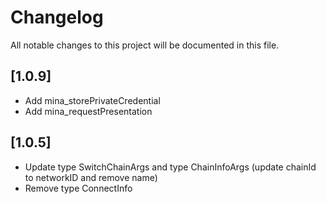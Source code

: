 # Changelog
All notable changes to this project will be documented in this file.

## [1.0.9]
- Add mina_storePrivateCredential
- Add mina_requestPresentation

## [1.0.5]
- Update type SwitchChainArgs and type ChainInfoArgs (update chainId to networkID and remove name)
- Remove type ConnectInfo